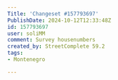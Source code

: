 ```yaml
---
Title: 'Changeset #157793697'
PublishDate: 2024-10-12T12:33:48Z
id: 157793697
user: soliMM
comment: Survey housenumbers
created_by: StreetComplete 59.2
tags:
- Montenegro

---
```

